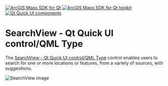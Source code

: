 [![ArcGIS Maps SDK for Qt](https://img.shields.io/badge/ArcGIS%20Maps%20SDK%20for%20Qt-0b5394)](https://developers.arcgis.com/qt/) [![ArcGIS Maps SDK for Qt toolkit](https://img.shields.io/badge/ArcGIS%20Maps%20SDK%20for%20Qt%20toolkit-ea4d13)](https://github.com/Esri/arcgis-maps-sdk-toolkit-qt) [![Qt Quick UI components](https://img.shields.io/badge/Qt%20Qt%20Quick%20UI%20components-ea4d13)](../../toolkitcpp/)

# SearchView - Qt Quick UI control/QML Type

The [SearchView - Qt Quick UI control/QML Type](https://developers.arcgis.com/qt/toolkit/api-reference/qml-searchview.html) control enables users to search for one or more locations or features, from a variety of sources, with suggestions. 

![SearchView image](https://developers.arcgis.com/qt/toolkit/api-reference/images/search.png)